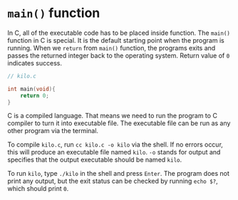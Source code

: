 # `main()` function

In C, all of the executable code has to be placed inside function. The `main()`
function in C is special. It is the default starting point when the program is
running. When we `return` from `main()` function, the programs exits and passes
the returned integer back to the operating system. Return value of `0` indicates
success.

```c
// kilo.c

int main(void){
    return 0;
}
```

C is a compiled language. That means we need to run the program to C compiler to
turn it into executable file. The executable file can be run as any other
program via the terminal.

To compile `kilo.c`, run `cc kilo.c -o kilo` via the shell. If no errors occur,
this will produce an executable file named `kilo`. `-o` stands for output and
specifies that the output executable should be named `kilo`.

To run `kilo`, type `./kilo` in the shell and press `Enter`. The program does
not print any output, but the exit status can be checked by running `echo $?`,
which should print `0`.


